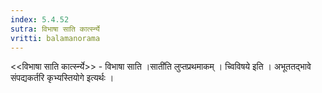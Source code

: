 ```yaml
---
index: 5.4.52
sutra: विभाषा साति कार्त्स्न्ये
vritti: balamanorama
---
```


<<विभाषा साति कार्त्स्न्ये>> - विभाषा साति ।साती॑ति लुप्तप्रथमाकम् । च्विविषये इति । अभूततद्भावे संपद्यकर्तरि कृभ्यस्तियोगे इत्यर्थः । 